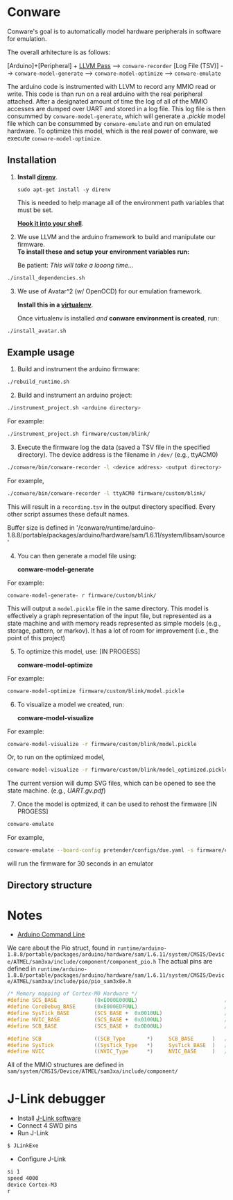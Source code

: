 # Conware
Conware's goal is to automatically model hardware peripherals in software for emulation.

The overall arhitecture is as follows:


[Arduino]+[Peripheral] + [LLVM Pass](llvm-transformation-pass/) --> `conware-recorder` [Log File (TSV)] --> `conware-model-generate` --> `conware-model-optimize` --> `conware-emulate`

The arduino code is instrumented with LLVM to record any MMIO read or write.
This code is than run on a real arduino with the real peripheral attached.
After a designated amount of time the log of all of the MMIO accesses are dumped over UART and stored in a log file.
This log file is then consummed by `conware-model-generate`, which will generate a _.pickle_ model file which can be consummed by `conware-emulate` and run on emulated hardware.
To optimize this model, which is the real power of conware, we execute `conware-model-optimize`.


## Installation
  
  1. **Install [direnv](https://direnv.net/)**.
   
     `sudo apt-get install -y direnv`
     
     This is needed to help manage all of the environment path variables that must be set.
    
     **[Hook it into your shell](https://direnv.net/docs/hook.html)**.

  2.  We use LLVM and the arduino framework to build and manipulate our firmware.  
**To install these and setup your environment variables run:**
  
      Be patient: *This will take a looong time...* 
    
```bash
./install_dependencies.sh
```

  3. We use of Avatar^2 (w/ OpenOCD) for our emulation framework.

      **Install this in a [virtualenv](https://virtualenv.pypa.io/en/latest/)**.  

      Once virtualenv is installed *and* **conware environment is created**, run:

```bash
./install_avatar.sh
```

## Example usage

   1. Build and instrument the arduino firmware:
    
```bash
./rebuild_runtime.sh
```

   2. Build and instrument an arduino project:
    
```bash
./instrument_project.sh <arduino directory>
```

   For example:

```bash
./instrument_project.sh firmware/custom/blink/
```

   3. Execute the firmware log the data (saved a TSV file in the specified directory).  The device address is the filename in `/dev/` (e.g., ttyACM0)

```bash
./conware/bin/conware-recorder -l <device address> <output directory>
```

For example,

```bash
./conware/bin/conware-recorder -l ttyACM0 firmware/custom/blink/
```

This will result in a `recording.tsv` in the output directory specified.  Every other script assumes these default names.

Buffer size is defined in '/conware/runtime/arduino-1.8.8/portable/packages/arduino/hardware/sam/1.6.11/system/libsam/source'

4. You can then generate a model file using:

     **conware-model-generate**

For example:

  `conware-model-generate- r firmware/custom/blink/`

This will output a `model.pickle` file in the same directory.  This model is effectively a graph representation of the input file, but represented as a state machine and with memory reads represented as simple models (e.g., storage, pattern, or markov).  It has a lot of room for improvement (i.e., the point of this project)

5. To optimize this model, use:  [IN PROGESS]

    **conware-model-optimize**

For example:
```bash
conware-model-optimize firmware/custom/blink/model.pickle
```

6. To visualize a model we created, run:

     **conware-model-visualize**

For example:            
     
```bash
conware-model-visualize -r firmware/custom/blink/model.pickle
```


Or, to run on the optimized model,
```bash
conware-model-visualize -r firmware/custom/blink/model_optimized.pickle
```

The current version will dump SVG files, which can be opened to see the state machine. (e.g., _UART.gv.pdf_)

7. Once the model is optmized, it can be used to rehost the firmware [IN PROGESS]
```bash
conware-emulate
```
For example,
```bash
conware-emulate --board-config pretender/configs/due.yaml -s firmware/custom/blink/build/blink.ino.bin  -r firmware/custom/blink -t 30
```
will run the firmware for 30 seconds in an emulator

## Directory structure


# Notes
- [Arduino Command Line](https://github.com/arduino/Arduino/blob/master/build/shared/manpage.adoc)

We care about the Pio struct, found in `runtime/arduino-1.8.8/portable/packages/arduino/hardware/sam/1.6.11/system/CMSIS/Device/ATMEL/sam3xa/include/component/component_pio.h`
The actual pins are defined in `runtime/arduino-1.8.8/portable/packages/arduino/hardware/sam/1.6.11/system/CMSIS/Device/ATMEL/sam3xa/include/pio/pio_sam3x8e.h`


```C
/* Memory mapping of Cortex-M0 Hardware */
#define SCS_BASE            (0xE000E000UL)                            /*!< System Control Space Base Address */
#define CoreDebug_BASE      (0xE000EDF0UL)                            /*!< Core Debug Base Address           */
#define SysTick_BASE        (SCS_BASE +  0x0010UL)                    /*!< SysTick Base Address              */
#define NVIC_BASE           (SCS_BASE +  0x0100UL)                    /*!< NVIC Base Address                 */
#define SCB_BASE            (SCS_BASE +  0x0D00UL)                    /*!< System Control Block Base Address */

#define SCB                 ((SCB_Type       *)     SCB_BASE      )   /*!< SCB configuration struct           */
#define SysTick             ((SysTick_Type   *)     SysTick_BASE  )   /*!< SysTick configuration struct       */
#define NVIC                ((NVIC_Type      *)     NVIC_BASE     )   /*!< NVIC configuration struct          */
```

All of the MMIO structures are defined in `sam/system/CMSIS/Device/ATMEL/sam3xa/include/component/`

# J-Link debugger

* Install [J-Link software](https://www.segger.com/products/debug-probes/j-link/tools/j-link-gdb-server/about-j-link-gdb-server/)
* Connect 4 SWD pins
* Run J-Link
```bash
$ JLinkExe
```
* Configure J-Link
```bash
si 1
speed 4000
device Cortex-M3
r
```
